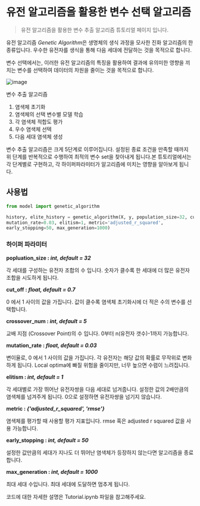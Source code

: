 
# 유전 알고리즘을 활용한 변수 선택 알고리즘

> 유전 알고리즘을 활용한 변수 추출 알고리즘 튜토리얼 페이지 입니다.

유전 알고리즘 *Genetic Algorithm*은 생명체의 생식 과정을 모사한 진화 알고리즘의 한 종류입니다. 우수한 유전자를 생식을 통해 다음 세대에 전달하는 것을 목적으로 합니다.

변수 선택에서는, 이러한 유전 알고리즘의 특징을 활용하여 결과에 유의미한 영향을 끼치는 변수를 선택하여 데이터의 차원을 줄이는 것을 목적으로 합니다.

![image](https://user-images.githubusercontent.com/35906602/195421636-5fbd2035-6fd1-40e5-998b-59c2b4b0a06f.png)

변수 추출 알고리즘


1. 염색체 초기화
2. 염색체의 선택 변수별 모델 학습
3. 각 염색체 적합도 평가
4. 우수 염색체 선텍
5. 다음 세대 염색체 생성

변수 추출 알고리즘은 크게 5단계로 이루어집니다. 설정된 종료 조건을 만족할 때까지 위 단계를 반복적으로 수행하여 최적의 변수 set을 찾아내게 됩니다.본 튜토리얼에서는 각 단계별로 구현하고, 각 하이퍼파라미터가 알고리즘에 미치는 영향을 알아보게 됩니다.


## 사용법

```python
from model import genetic_algorithm

history, elite_history = genetic_algorithm(X, y, population_size=32, cut_off=0.7, crossover_num=5,
mutation_rate=0.03, elitism=1, metric='adjusted_r_squared',
early_stopping=50, max_generation=1000)
```

### 하이퍼 파라미터

**popluation_size : *int, default = 32*** 

각 세대를 구성하는 유전자 조합의 수 입니다. 숫자가 클수록 한 세대에 더 많은 유전자 조합을 시도하게 됩니다.

**cut_off : *float, default = 0.7*** 

0 에서 1 사이의 값을 가집니다. 값이 클수록 염색체 초기화시에 더 적은 수의 변수를 선택합니다. 

**crossover_num : *int, default = 5***
 
교배 지점 (Crossover Point)의 수 입니다. 0부터 n(유전자 갯수)-1까지 가능합니다.

**mutation_rate : *float, default = 0.03***

변이율로, 0 에서 1 사이의 값을 가집니다. 각 유전자는 해당 값의 확률로 무작위로 변화하게 됩니다. Local optima에 빠질 위험을 줄이지만, 너무 높으면 수렴이 느려집니다.

**elitism : *int, default = 1***

각 세대별로 가장 뛰어난 유전자쌍을 다음 세대로 넘겨줍니다. 설정한 값의 2배만큼의 염색체를 넘겨주게 됩니다. 0으로 설정하면 유전자쌍을 넘기지 않습니다.

**metric : *{'adjusted_r_squared', 'rmse'}***

염색체를 평가할 때 사용할 평가 지표입니다. rmse 혹은 adjusted r squared 값을 사용 가능합니다.

**early_stopping : *int, default = 50*** 

설정한 값만큼의 세대가 지나도 더 뛰어난 염색체가 등장하지 않는다면 알고리즘을 종료합니다.
 
**max_generation : *int, default = 1000***

최대 세대 수입니다. 최대 세대에 도달하면 멈추게 됩니다.


코드에 대한 자세한 설명은 Tutorial.ipynb 파일을 참고해주세요.
